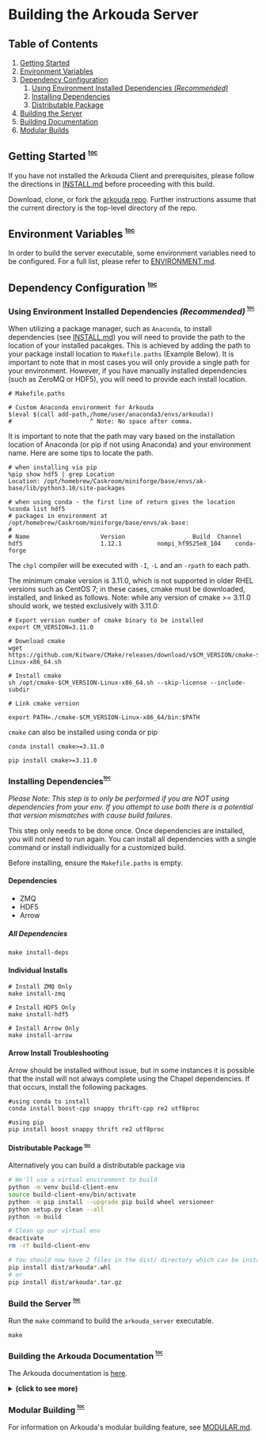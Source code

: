 # Building the Arkouda Server

## Table of Contents
1. [Getting Started](#start)
2. [Environment Variables](#env-vars)
3. [Dependency Configuration](#dep-config)
   1. [Using Environment Installed Dependencies *(Recommended)*](#env_deps)
   2. [Installing Dependencies](#install-deps)
   3. [Distributable Package](#build-distrib)
4. [Building the Server](#build-server)
5. [Building Documentation](#build-ak-doc)
6. [Modular Builds](#build-ak-mod)

<a id="start"></a>
## Getting Started <sup><sup><sub><a href="#toc">toc</a></sub></sup></sup>
 
If you have not installed the Arkouda Client and prerequisites, please follow the directions in [INSTALL.md](INSTALL.md) before proceeding with this build.

Download, clone, or fork the [arkouda repo](https://github.com/Bears-R-Us/arkouda). Further instructions assume that the current directory is the top-level directory of the repo.

<a id="env-vars"></a>
## Environment Variables <sup><sup><sub><a href="#toc">toc</a></sub></sup></sup>
In order to build the server executable, some environment variables need to be configured. For a full list, please refer to [ENVIRONMENT.md](ENVIRONMENT.md).

<a id="dep-config"></a>
## Dependency Configuration <sup><sup><sub><a href="#toc">toc</a></sub></sup></sup>

<a id="env-deps"></a>
### Using Environment Installed Dependencies *(Recommended)* <sup><sup><sub><a href="#toc">toc</a></sub></sup></sup>
When utilizing a package manager, such as `Anaconda`, to install dependencies (see [INSTALL.md](INSTALL.md)) you will need to provide the path to the location of your installed pacakges. This is achieved by adding the path to your package install location to `Makefile.paths` (Example Below). It is important to note that in most cases you will only provide a single path for your environment. However, if you have manually installed dependencies (such as ZeroMQ or HDF5), you will need to provide each install location.

```make
# Makefile.paths

# Custom Anaconda environment for Arkouda
$(eval $(call add-path,/home/user/anaconda3/envs/arkouda))
#                      ^ Note: No space after comma.
```

It is important to note that the path may vary based on the installation location of Anaconda (or pip if not using Anaconda) and your environment name. Here are some tips to locate the path.

```commandline
# when installing via pip
%pip show hdf5 | grep Location
Location: /opt/homebrew/Caskroom/miniforge/base/envs/ak-base/lib/python3.10/site-packages

# when using conda - the first line of return gives the location
%conda list hdf5
# packages in environment at /opt/homebrew/Caskroom/miniforge/base/envs/ak-base:
#
# Name                    Version                   Build  Channel
hdf5                      1.12.1          nompi_hf9525e8_104    conda-forge
```

The `chpl` compiler will be executed with `-I`, `-L` and an `-rpath` to each path.

The minimum cmake version is 3.11.0, which is not supported in older RHEL versions such as CentOS 7; in these cases, cmake must be downloaded, installed, and linked as follows. Note: while any version of cmake >= 3.11.0 should work, we tested exclusively with 3.11.0:

```
# Export version number of cmake binary to be installed
export CM_VERSION=3.11.0

# Download cmake
wget https://github.com/Kitware/CMake/releases/download/v$CM_VERSION/cmake-$CM_VERSION-Linux-x86_64.sh

# Install cmake
sh /opt/cmake-$CM_VERSION-Linux-x86_64.sh --skip-license --include-subdir

# Link cmake version

export PATH=./cmake-$CM_VERSION-Linux-x86_64/bin:$PATH
```

`cmake` can also be installed using conda or pip
```commandline
conda install cmake>=3.11.0

pip install cmake>=3.11.0
```

<a id="install-deps"></a>
### Installing Dependencies<sup><sup><sub><a href="#toc">toc</a></sub></sup></sup>
*Please Note: This step is to only be performed if you are NOT using dependencies from your env. If you attempt to use both there is a potential that version mismatches with cause build failures*. 

This step only needs to be done once. Once dependencies are installed, you will not need to run again. You can install all dependencies with a single command or install individually for a customized build.

Before installing, ensure the `Makefile.paths` is empty.

#### Dependencies

- ZMQ
- HDF5
- Arrow

##### All Dependencies 

`make install-deps`

#### Individual Installs

```
# Install ZMQ Only
make install-zmq

# Install HDF5 Only
make install-hdf5

# Install Arrow Only
make install-arrow
```

#### Arrow Install Troubleshooting

Arrow should be installed without issue, but in some instances it is possible that the install will not always complete using the Chapel dependencies. If that occurs, install the following packages.

```
#using conda to install
conda install boost-cpp snappy thrift-cpp re2 utf8proc

#using pip
pip install boost snappy thrift re2 utf8proc
```

<a id="build-distrib"></a>
#### Distributable Package <sup><sup><sub><a href="#toc">toc</a></sub></sup></sup>

Alternatively you can build a distributable package via

```bash
# We'll use a virtual environment to build
python -m venv build-client-env
source build-client-env/bin/activate
python -m pip install --upgrade pip build wheel versioneer
python setup.py clean --all
python -m build

# Clean up our virtual env
deactivate
rm -rf build-client-env

# You should now have 2 files in the dist/ directory which can be installed via pip
pip install dist/arkouda*.whl
# or
pip install dist/arkouda*.tar.gz
```

<a id="build-server"></a>
### Build the Server <sup><sup><sub><a href="#toc">toc</a></sub></sup></sup>

Run the `make` command to build the `arkouda_server` executable.
```
make
```

<a id="build-ak-docs"></a>
### Building the Arkouda Documentation <sup><sup><sub><a href="#toc">toc</a></sub></sup></sup>
The Arkouda documentation is [here](https://bears-r-us.github.io/arkouda/).

<details>
<summary><b>(click to see more)</b></summary>

First ensure that all Python doc dependencies including sphinx and sphinx extensions have been installed as detailed 
above. _Important: if Chapel was built locally, ```make chpldoc``` must be executed as detailed above to enable 
generation of the Chapel docs via the chpldoc executable._

Now that all doc generation dependencies for both Python and Chapel have been installed, there are three make targets for 
generating docs:

```bash
# make doc-python generates the Python docs only
make doc-python

# make doc-server generates the Chapel docs only
make doc-server

# make doc generates both Python and Chapel documentation
make doc
```

The Python docs are written out to the arkouda/docs directory while the Chapel docs are exported to the 
arkouda/docs/server directory.

```
arkouda/docs/ # Python frontend documentation
arkouda/docs/server # Chapel backend server documentation 
```

To view the Arkouda documentation locally, type the following url into the browser of choice:
 `file:///path/to/arkouda/docs/index.html`, substituting the appropriate path for the Arkouda directory configuration.

The `make doc` target detailed above prepares the Arkouda Python and Chapel docs for hosting both locally and on ghpages.

There are three easy steps to hosting Arkouda docs on Github Pages. First, the Arkouda docs generated via `make doc` 
are pushed to the Arkouda or Arkouda fork _master branch_. Next, navigate to the Github project home and click the 
"Settings" tab. Finally, scroll down to the Github Pages section and select the "master branch docs/ folder" source
option. The Github Pages docs url will be displayed once the source option is selected. Click on the link and the
Arkouda documentation homepage will be displayed.

</details>

<a id="build-ak-mod"></a>
### Modular Building <sup><sup><sub><a href="#toc">toc</a></sub></sup></sup>
For information on Arkouda's modular building feature, see [MODULAR.md](MODULAR.md).